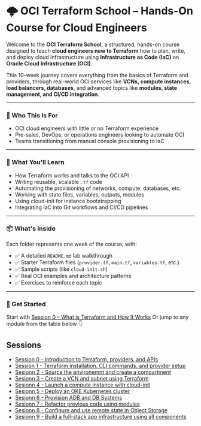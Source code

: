 # 🌩️ OCI Terraform School – Hands-On Course for Cloud Engineers

Welcome to the **OCI Terraform School**, a structured, hands-on course designed to teach **cloud engineers new to Terraform** how to plan, write, and deploy cloud infrastructure using **Infrastructure as Code (IaC)** on **Oracle Cloud Infrastructure (OCI)**.

This 10-week journey covers everything from the basics of Terraform and providers, through real-world OCI services like **VCNs, compute instances, load balancers, databases**, and advanced topics like **modules, state management, and CI/CD integration**.

---

### 🎯 Who This Is For

- OCI cloud engineers with little or no Terraform experience
- Pre-sales, DevOps, or operations engineers looking to automate OCI
- Teams transitioning from manual console provisioning to IaC

---

### 🧭 What You'll Learn

- How Terraform works and talks to the OCI API  
- Writing reusable, scalable `.tf` code  
- Automating the provisioning of networks, compute, databases, etc.  
- Working with state files, variables, outputs, modules  
- Using cloud-init for instance bootstrapping  
- Integrating IaC into Git workflows and CI/CD pipelines

---

### 📦 What's Inside

Each folder represents one week of the course, with:

- ✅ A detailed `README.md` lab walkthrough
- ✅ Starter Terraform files (`provider.tf`, `main.tf`, `variables.tf`, etc.)
- ✅ Sample scripts (like `cloud-init.sh`)
- ✅ Real OCI examples and architecture patterns
- ✅ Exercises to reinforce each topic

---

### 🚀 Get Started

Start with [Session 0 – What is Terraform and How It Works](./session0_intro_to_terraform/README.md)
Or jump to any module from the table below 👇

## Sessions
- [Session 0 - Introduction to Terraform, providers, and APIs](./session0_intro_to_terraform/README.md)
- [Session 1 - Terraform installation, CLI commands, and provider setup](./session1_setup_and_basics/README.md)
- [Sesionn 2 - Source the environemnt and create a compartment](./session2_compartment/README.md)
- [Sesionn 3 - Create a VCN and subnet using Terraform](./session3_vcn_and_subnet/README.md)
- [Sesionn 4 - Launch a compute instance with cloud-init](./session4_compute_instance/README.md)
- [Sesionn 5 - Deploy an OKE Kubernetes cluster](./session5_oke_cluster/README.md)
- [Sesionn 6 - Provision ADB and DB Systems](./session6_oci_databases/README.md)
- [Sesionn 7 - Refactor previous code using modules](./session7_modules/README.md)
- [Sesionn 8 - Configure and use remote state in Object Storage](./session8_remote_state/README.md)
- [Sesionn 9 - Build a full-stack app infrastructure using all components](./session9_final_project/README.md)
